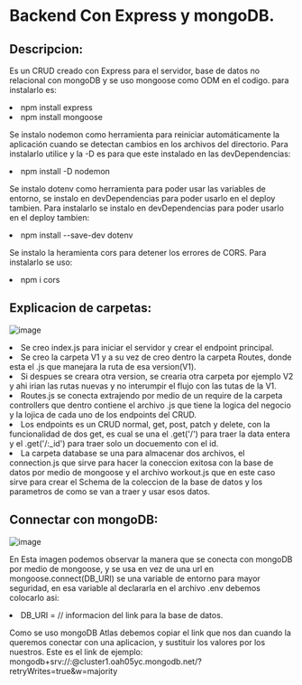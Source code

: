 # Backend Con Express y mongoDB.

<h2>Descripcion:</h2>
<p> Es un CRUD creado con Express para el servidor, base de datos no relacional con mongoDB y se uso mongoose como ODM en el codigo.
    para instalarlo es: 
    <li> npm install express
    <li> npm install mongoose
<p> Se instalo nodemon como herramienta para reiniciar automáticamente la aplicación cuando se detectan cambios en los archivos del directorio.
  Para instalarlo utilice y la -D es para que este instalado en las devDependencias:
  <li> npm install -D nodemon
 <p> Se instalo dotenv como herramienta para poder usar las variables de entorno, se instalo en devDependencias para poder usarlo en el deploy tambien.
  Para instalarlo se instalo en devDependencias para poder usarlo en el deploy tambien:
  <li> npm install --save-dev dotenv
 <p> Se instalo la heramienta cors para detener los errores de CORS.
    Para instalarlo se uso:
    <li> npm i cors
<h2> Explicacion de carpetas:</h2>

![image](https://user-images.githubusercontent.com/104181677/220959345-9baa90ef-d746-4a16-b1c3-46e465133cc8.png)

<p>
<li>Se creo index.js para iniciar el servidor y crear el endpoint principal.
<li>Se creo la carpeta V1 y a su vez de creo dentro la carpeta Routes, donde esta el .js que manejara la ruta de esa version(V1).
<li>Si despues se creara otra version, se crearia otra carpeta por ejemplo V2 y ahi irian las rutas nuevas y no interumpir el flujo con las tutas de la V1.
<li>Routes.js se conecta extrajendo por medio de un require de la carpeta controllers que dentro contiene el archivo .js que tiene la logica del negocio y la lojica de cada uno de los endpoints del CRUD.
<li>Los endpoints es un CRUD normal, get, post, patch y delete, con la funcionalidad de dos get, es cual se una el .get('/') para traer la data entera y el .get('/:_id') para traer solo un docuemento con el id.
<li>La carpeta database se una para almacenar dos archivos, el connection.js que sirve para hacer la coneccion exitosa con la base de datos por medio de mongoose y el archivo workout.js que en este caso sirve para crear el Schema de la coleccion de la base de datos y los parametros de como se van a traer y usar esos datos.


<h2> Connectar con mongoDB:</h2> 

![image](https://user-images.githubusercontent.com/104181677/220973707-a8a7892f-3df3-4004-8e60-870235da552e.png)

<p>En Esta imagen podemos observar la manera que se conecta con mongoDB por medio de mongoose, y se usa en vez de una url en mongoose.connect(DB_URI) se una variable de entorno para mayor seguridad, en esa variable al declararla en el archivo .env debemos colocarlo asi:
<li> DB_URI = // informacion del link para la base de datos.
<p> Como se uso mongoDB Atlas debemos copiar el link que nos dan cuando la queremos conectar con una aplicacion, y sustituir los valores por los nuestros. Este es el link de ejemplo:
mongodb+srv://<TuNombreDeUsuario>:<password>@cluster1.oah05yc.mongodb.net/<nombreDeLaBaseDeDatos>?retryWrites=true&w=majority
